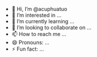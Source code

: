 - 👋 Hi, I’m @acuphuatuo
- 👀 I’m interested in ...
- 🌱 I’m currently learning ...
- 💞️ I’m looking to collaborate on ...
- 📫 How to reach me ...
- 😄 Pronouns: ...
- ⚡ Fun fact: ...

<!---
acuphuatuo/acuphuatuo is a ✨ special ✨ repository because its `README.md` (this file) appears on your GitHub profile.
You can click the Preview link to take a look at your changes.
--->

